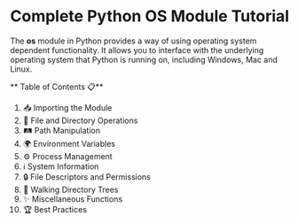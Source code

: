 # Complete Python **OS** Module Tutorial

The **os** module in Python provides a way of using operating system dependent functionality. It allows you to interface with the underlying operating system that Python is running on, including Windows, Mac and Linux.

** Table of Contents 📋**

1. 📥 Importing the Module  
2. 📂 File and Directory Operations  
3. 🛤️ Path Manipulation  
4. 🌍 Environment Variables  
5. ⚙️ Process Management  
6. ℹ️ System Information  
7. 🔒 File Descriptors and Permissions  
8. 🚶 Walking Directory Trees  
9. ✨ Miscellaneous Functions  
10. 🏆 Best Practices  
